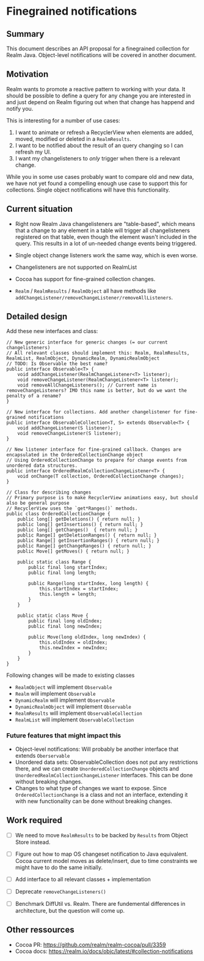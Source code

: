 # Finegrained notifications

## Summary

This document describes an API proposal for a finegrained collection for Realm Java. Object-level notifications will be covered in another document.

## Motivation

Realm wants to promote a reactive pattern to working with your data. It should be possible to define a query for any change you are interested in and just depend on Realm figuring out when that change has happend and notify you. 

This is interesting for a number of use cases:

1. I want to animate or refresh a RecyclerView when elements are added, moved, modified or deleted in a `RealmResults`.
2. I want to be notified about the result of an query changing so I can refresh my UI.
3. I want my changelisteners to _only_ trigger when there is a relevant change.

While you in some use cases probably want to compare old and new data, we have not yet found a compelling enough use case to support this for collections.
Single object notifications will have this functionality.

## Current situation

- Right now Realm Java changelisteners are "table-based", which means that a change to any element in a table will trigger all changelisteners registered on that table, even though the element wasn't included in the query. This results in a lot of un-needed change events being triggered.

- Single object change listeners work the same way, which is even worse.

- Changelisteners are not supported on RealmList

- Cocoa has support for fine-grained collection changes.

- `Realm` / `RealmResults` / `RealmObject` all have methods like `addChangeListener/removeChangeListener/removeAllListeners`.


## Detailed design

Add these new interfaces and class:

```
// New generic interface for generic changes (= our current changelisteners)
// All relevant classes should implement this: Realm, RealmResults, RealmList, RealmObject, DynamicRealm, DynamicRealmObject
// TODO: Is Observable the best name?
public interface Observable<T> {
    void addChangeListener(RealmChangeListener<T> listener);
    void removeChangeListener(RealmChangeListener<T> listener);
    void removeAllChangeListeners(); // Current name is removeChangeListeners? IMO this name is better, but do we want the penalty of a rename?
}

// New interface for collections. Add another changelistener for fine-grained notifications
public interface ObservableCollection<T, S> extends Observable<T> {
    void addChangeListener(S listener);
    void removeChangeListener(S listener);
}

// New listener interface for fine-grained callback. Changes are encapsulated in the OrderedCollectionChange object
// Using OrderedCollectionChange to prepare for change events from unordered data structures.
public interface OrderedRealmCollectionChangeListener<T> {
    void onChange(T collection, OrderedCollectionChange changes);
}

// Class for describing changes
// Primary purpose is to make RecyclerView animations easy, but should also be general purpose
// RecyclerView uses the `get*Ranges()` methods.
public class OrderedCollectionChange {
    public long[] getDeletions() { return null; }
    public long[] getInsertions() { return null; }
    public long[] getChanges()  { return null; }
    public Range[] getDeletionRanges() { return null; }
    public Range[] getInsertionRanges() { return null; }
    public Range[] getChangeRanges() { return null; }
    public Move[] getMoves() { return null; }

    public static class Range {
        public final long startIndex;
        public final long length;

        public Range(long startIndex, long length) {
            this.startIndex = startIndex;
            this.length = length;
        }
    }

    public static class Move {
        public final long oldIndex;
        public final long newIndex;

        public Move(long oldIndex, long newIndex) {
            this.oldIndex = oldIndex;
            this.newIndex = newIndex;
        }
    }
}
```

Following changes will be made to existing classes 

* `RealmObject` will implement `Observable`
* `Realm` will implement `Observable`
* `DynamicRealm` will implement `Observable`
* `DynamicRealmObject` will implement `Observable`
* `RealmResults` will implement `ObservableCollection`
* `RealmList` will implement `ObservableCollection`


### Future features that might impact this

* Object-level notifications: Will probably be another interface that extends `Oberservable`
* Unordered data sets: ObservableCollection does not put any restrictions there, and we can create `UnorderedCollectionChange` objects and `UnorderedRealmCollectionChangeListener` interfaces. This can be done without breaking changes.
* Changes to what type of changes we want to expose. Since `OrderedCollectionChange` is a class and not an interface, extending it with new functionality can be done without breaking changes.

## Work required

- [ ] We need to move `RealmResults` to be backed by `Results` from Object Store instead. 
- [ ] Figure out how to map OS changeset notification to Java equivalent. Cocoa current model moves as delete/insert, due to time constraints we might have to do the same initially. 
- [ ] Add interface to all relevant classes + implementation
- [ ] Deprecate `removeChangeListeners()`
- [ ] Benchmark DiffUtil vs. Realm. There are fundemental differences in architecture, but the question will come up. 



## Other ressources

- Cocoa PR: https://github.com/realm/realm-cocoa/pull/3359
- Cocoa docs: https://realm.io/docs/objc/latest/#collection-notifications